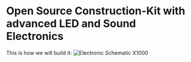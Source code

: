 # Open Source Construction-Kit with advanced LED and Sound Electronics

This is how we will build it:
![Electronic Schematic X1000](https://github.com/kraftkinder/led_animation_v1/blob/main/Media/Elektronic-Schematic.png?raw=true)
